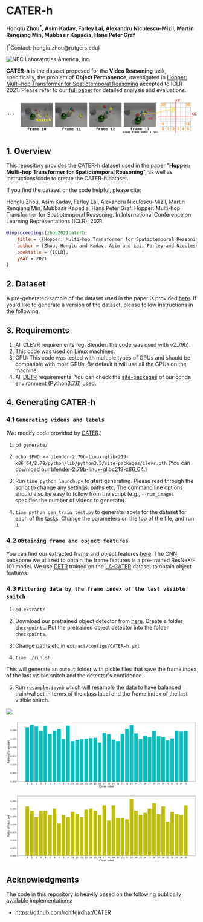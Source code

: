 CATER-h
==================================================
**Honglu Zhou<sup>*</sup>, Asim Kadav, Farley Lai, Alexandru Niculescu-Mizil, Martin Renqiang Min, Mubbasir Kapadia, Hans Peter Graf**

(<sup>*</sup>Contact: honglu.zhou@rutgers.edu)

![NEC Laboratories America, Inc.](https://avatars.githubusercontent.com/u/31259493?s=60&v=4)


**CATER-h** is the dataset proposed for the **Video Reasoning** task, specifically, the problem of **Object Permanence**, investigated in [Hopper: Multi-hop Transformer for Spatiotemporal Reasoning](https://openreview.net/pdf?id=MaZFq7bJif7) accepted to ICLR 2021. 
Please refer to our [full paper](https://arxiv.org/abs/2103.10574) for detailed analysis and evaluations.

![](snitch_localization.png)


## 1. Overview

This repository provides the CATER-h dataset used in the paper "**Hopper: Multi-hop Transformer for Spatiotemporal Reasoning**", as well as instructions/code to create the CATER-h dataset.

If you find the dataset or the code helpful, please cite:

Honglu Zhou, Asim Kadav, Farley Lai, Alexandru Niculescu-Mizil, Martin Renqiang Min, Mubbasir Kapadia, Hans Peter Graf. Hopper: Multi-hop Transformer for Spatiotemporal Reasoning. In International Conference on Learning Representations (ICLR), 2021.

```bibtex
@inproceedings{zhou2021caterh,
    title = {{Hopper: Multi-hop Transformer for Spatiotemporal Reasoning}},
    author = {Zhou, Honglu and Kadav, Asim and Lai, Farley and Niculescu-Mizil, Alexandru and Min, Martin Renqiang and Kapadia, Mubbasir and Graf, Hans Peter},
    booktitle = {ICLR},
    year = 2021
}  
```

## 2. Dataset

A pre-generated sample of the dataset used in the paper is provided [here](https://drive.google.com/drive/folders/1cEPXQ6VYnMSqA5BuQsC43QhjWP2KQw_I?usp=sharing).
If you'd like to generate a version of the dataset, please follow instructions in the following.

## 3. Requirements
1. All CLEVR requirements (eg, Blender: the code was used with v2.79b).
2. This code was used on Linux machines.
3. GPU: This code was tested with multiple types of GPUs and should be compatible with most GPUs. By default it will use all the GPUs on the machine.
4. All [DETR](https://github.com/facebookresearch/detr) requirements.
You can check the [site-packages](https://drive.google.com/file/d/1sv9Fq6Id6gn9Olg4FIsTTSF0HcsUSrwc/view?usp=sharing) of our conda environment (Python3.7.6) used.

## 4. Generating CATER-h

### 4.1  ```Generating videos and labels```
(We modify code provided by [CATER](https://github.com/rohitgirdhar/CATER).)

1. ```cd generate/```

2. ```echo $PWD >> blender-2.79b-linux-glibc219-x86_64/2.79/python/lib/python3.5/site-packages/clevr.pth```
(You can download our [blender-2.79b-linux-glibc219-x86_64](https://drive.google.com/file/d/1GyoBnXBGbXn_sl37_eHR41gxPq5quLGX/view?usp=sharing).)

3. Run ```time python launch.py``` to start generating. Please read through the script to change any settings, paths etc. The command line options should also be easy to follow from the script (e.g., ```--num_images``` specifies the number of videos to generate).

4. ```time python gen_train_test.py``` to generate labels for the dataset for each of the tasks. Change the parameters on the top of the file, and run it.
  
### 4.2  ```Obtaining frame and object features```
You can find our extracted frame and object features [here](https://drive.google.com/file/d/1591853VR4W3f8cLGSfeCMzc1ZbL04nvL/view?usp=sharing). The CNN backbone we utilized to obtain the frame features is a pre-trained ResNeXt-101 model. We use [DETR](https://github.com/facebookresearch/detr) trained on the [LA-CATER](https://chechiklab.biu.ac.il/~avivshamsian/OP/OP_HTML.html) dataset to obtain object features. 

### 4.3 ```Filtering data by the frame index of the last visible snitch```
1. ```cd extract/```

2. Download our pretrained object detector from [here](https://drive.google.com/file/d/1Tqq5PuX6rNtX70DKpUd3xfexZ-3Aij_9/view?usp=sharing). Create a folder ```checkpoints```. Put the pretrained object detector into the folder ```checkpoints```.

3. Change paths etc in ```extract/configs/CATER-h.yml```

4. ```time ./run.sh```

This will generate an ```output``` folder with pickle files that save the frame index of the last visible snitch and the detector's confidence.

5. Run ```resample.ipynb``` which will resample the data to have balanced train/val set in terms of the class label and the frame index of the last visible snitch.

![](extract/CATER-h_plot_frame_last_visible_snitch.png)

![](extract/CATER-h_train_class_label_distribution.png)

![](extract/CATER-h_val_class_label_distribution.png)

  
## Acknowledgments
The code in this repository is heavily based on the following publically available implementations:
- https://github.com/rohitgirdhar/CATER
